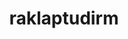 ---
title: raklaptudirm
github: https://github.com/raklaptudirm
mode: dark
transition: 3s
archetype:
  - Little Bit of Everything
---